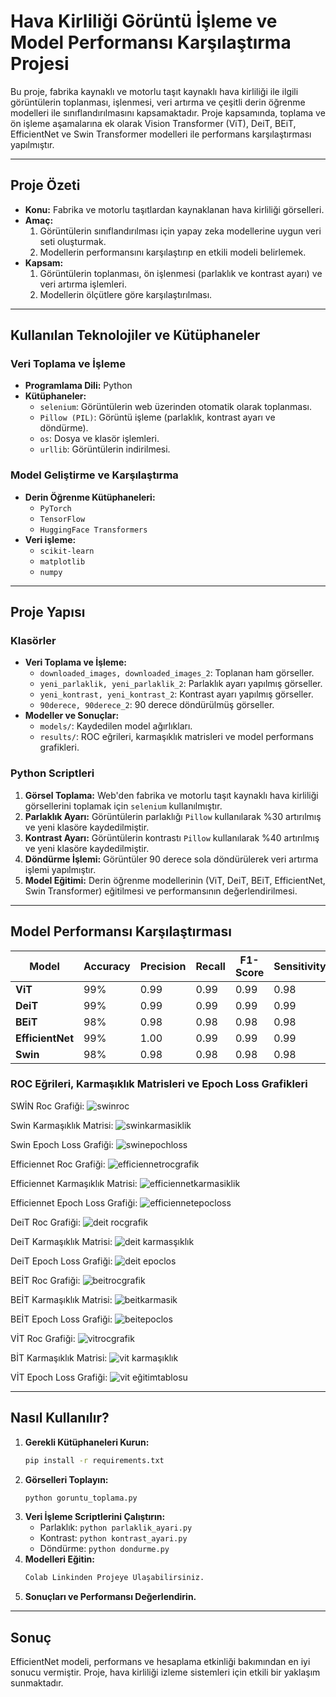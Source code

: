 # Hava Kirliliği Görüntü İşleme ve Model Performansı Karşılaştırma Projesi

Bu proje, fabrika kaynaklı ve motorlu taşıt kaynaklı hava kirliliği ile ilgili görüntülerin toplanması, işlenmesi, veri artırma ve çeşitli derin öğrenme modelleri ile sınıflandırılmasını kapsamaktadır. Proje kapsamında, toplama ve ön işleme aşamalarına ek olarak Vision Transformer (ViT), DeiT, BEiT, EfficientNet ve Swin Transformer modelleri ile performans karşılaştırması yapılmıştır.

---

## Proje Özeti
- **Konu:** Fabrika ve motorlu taşıtlardan kaynaklanan hava kirliliği görselleri.
- **Amaç:**
  1. Görüntülerin sınıflandırılması için yapay zeka modellerine uygun veri seti oluşturmak.
  2. Modellerin performansını karşılaştırıp en etkili modeli belirlemek.
- **Kapsam:**
  1. Görüntülerin toplanması, ön işlenmesi (parlaklık ve kontrast ayarı) ve veri artırma işlemleri.
  2. Modellerin ölçütlere göre karşılaştırılması.

---

## Kullanılan Teknolojiler ve Kütüphaneler

### Veri Toplama ve İşleme
- **Programlama Dili:** Python
- **Kütüphaneler:**
  - `selenium`: Görüntülerin web üzerinden otomatik olarak toplanması.
  - `Pillow (PIL)`: Görüntü işleme (parlaklık, kontrast ayarı ve döndürme).
  - `os`: Dosya ve klasör işlemleri.
  - `urllib`: Görüntülerin indirilmesi.

### Model Geliştirme ve Karşılaştırma
- **Derin Öğrenme Kütüphaneleri:**
  - `PyTorch`
  - `TensorFlow`
  - `HuggingFace Transformers`
- **Veri işleme:**
  - `scikit-learn`
  - `matplotlib`
  - `numpy`

---

## Proje Yapısı

### Klasörler
- **Veri Toplama ve İşleme:**
  - `downloaded_images, downloaded_images_2`: Toplanan ham görseller.
  - `yeni_parlaklik, yeni_parlaklik_2`: Parlaklık ayarı yapılmış görseller.
  - `yeni_kontrast, yeni_kontrast_2`: Kontrast ayarı yapılmış görseller.
  - `90derece, 90derece_2`: 90 derece döndürülmüş görseller.
- **Modeller ve Sonuçlar:**
  - `models/`: Kaydedilen model ağırlıkları.
  - `results/`: ROC eğrileri, karmaşıklık matrisleri ve model performans grafikleri.

### Python Scriptleri
1. **Görsel Toplama:**
   Web'den fabrika ve motorlu taşıt kaynaklı hava kirliliği görsellerini toplamak için `selenium` kullanılmıştır.
2. **Parlaklık Ayarı:**
   Görüntülerin parlaklığı `Pillow` kullanılarak %30 artırılmış ve yeni klasöre kaydedilmiştir.
3. **Kontrast Ayarı:**
   Görüntülerin kontrastı `Pillow` kullanılarak %40 artırılmış ve yeni klasöre kaydedilmiştir.
4. **Döndürme İşlemi:**
   Görüntüler 90 derece sola döndürülerek veri artırma işlemi yapılmıştır.
5. **Model Eğitimi:**
   Derin öğrenme modellerinin (ViT, DeiT, BEiT, EfficientNet, Swin Transformer) eğitilmesi ve performansının değerlendirilmesi.

---

## Model Performansı Karşılaştırması

| Model            | Accuracy | Precision | Recall | F1-Score | Sensitivity | Specificity | AUC  |
| ---------------- | -------- | --------- | ------ | -------- | ----------- | ----------- | ---- |
| **ViT**          | 99%      | 0.99      | 0.99   | 0.99     | 0.98        | 0.99        | 0.99 |
| **DeiT**         | 99%      | 0.99      | 0.99   | 0.99     | 0.99        | 0.99        | 0.99 |
| **BEiT**         | 98%      | 0.98      | 0.98   | 0.98     | 0.98        | 0.98        | 0.98 |
| **EfficientNet** | 99%      | 1.00      | 0.99   | 0.99     | 0.99        | 0.99        | 0.99 |
| **Swin**         | 98%      | 0.98      | 0.98   | 0.98     | 0.98        | 0.98        | 0.98 |

### ROC Eğrileri, Karmaşıklık Matrisleri ve Epoch Loss Grafikleri
SWİN Roc Grafiği: 
![swinroc](https://github.com/user-attachments/assets/938e669f-0ece-4bcc-898a-130d14fec5ac)


Swin Karmaşıklık Matrisi: 
![swinkarmasiklik](https://github.com/user-attachments/assets/8050605d-234d-44f2-8212-5ac5957597ac)


Swin Epoch Loss Grafiği: 
![swinepochloss](https://github.com/user-attachments/assets/cee6de13-5b6f-4134-93b1-838b07809850)


Efficiennet Roc Grafiği: 
![efficiennetrocgrafik](https://github.com/user-attachments/assets/d37ef397-788b-4094-8a22-9e39115f64fb)


Efficiennet Karmaşıklık Matrisi: 
![efficiennetkarmasiklik](https://github.com/user-attachments/assets/af1929c1-b3f4-46c4-9040-893d61fdbe37)


Efficiennet Epoch Loss Grafiği: 
![efficiennetepocloss](https://github.com/user-attachments/assets/5384dad4-068a-4037-9f33-17c2fa3d4604)


DeiT Roc Grafiği: 
![deit rocgrafik](https://github.com/user-attachments/assets/43db1667-1d7b-47ab-b70c-d7f237fa532c)


DeiT Karmaşıklık Matrisi: 
![deit karmasşıklık](https://github.com/user-attachments/assets/99b5bcb1-d056-4235-9a28-044a303b0de7)


DeiT Epoch Loss Grafiği: 
![deit epoclos](https://github.com/user-attachments/assets/e5f375f7-b751-4e22-80d1-1199f0056e59)


BEİT Roc Grafiği: 
![beitrocgrafik](https://github.com/user-attachments/assets/8ae86ac8-ec05-48ab-8351-584a3f21d301)


BEİT Karmaşıklık Matrisi: 
![beitkarmasik](https://github.com/user-attachments/assets/886e8247-6b7f-4e08-b84d-03726ef8a3e1)


BEİT Epoch Loss Grafiği: 
![beitepoclos](https://github.com/user-attachments/assets/d3d48c7f-5c2a-4e79-afa4-8c56fb74bc3e)


VİT Roc Grafiği: 
![vitrocgrafik](https://github.com/user-attachments/assets/745ed7a8-891d-460b-9b7b-a887b149862b)


BİT Karmaşıklık Matrisi: 
![vit karmaşıklık](https://github.com/user-attachments/assets/02481827-373b-46ab-ae78-ded10916c19e)


VİT Epoch Loss Grafiği: 
![vit eğitimtablosu](https://github.com/user-attachments/assets/a7582838-e9f8-4f73-b917-54831da6eec9)



---

## Nasıl Kullanılır?
1. **Gerekli Kütüphaneleri Kurun:**
   ```bash
   pip install -r requirements.txt
   ```
2. **Görselleri Toplayın:**
   ```bash
   python goruntu_toplama.py
   ```
3. **Veri İşleme Scriptlerini Çalıştırın:**
   - Parlaklık: `python parlaklik_ayari.py`
   - Kontrast: `python kontrast_ayari.py`
   - Döndürme: `python dondurme.py`
4. **Modelleri Eğitin:**
   ```bash
   Colab Linkinden Projeye Ulaşabilirsiniz.
   ```
5. **Sonuçları ve Performansı Değerlendirin.**

---

## Sonuç
EfficientNet modeli, performans ve hesaplama etkinliği bakımından en iyi sonucu vermiştir. Proje, hava kirliliği izleme sistemleri için etkili bir yaklaşım sunmaktadır.
